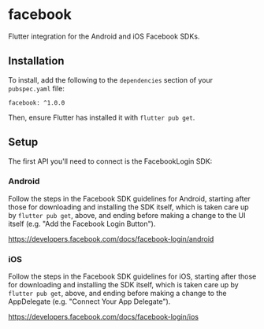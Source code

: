 # facebook

Flutter integration for the Android and iOS Facebook SDKs.

## Installation

To install, add the following to the `dependencies` section of your `pubspec.yaml` file:

```
facebook: ^1.0.0
```

Then, ensure Flutter has installed it with `flutter pub get`.

## Setup

The first API you'll need to connect is the FacebookLogin SDK:

### Android

Follow the steps in the Facebook SDK guidelines for Android, starting after those for downloading and installing the SDK itself, which is taken care up by `flutter pub get`, above, and ending before making a change to the UI itself (e.g. "Add the Facebook Login Button").

https://developers.facebook.com/docs/facebook-login/android

### iOS

Follow the steps in the Facebook SDK guidelines for iOS, starting after those for downloading and installing the SDK itself, which is taken care up by `flutter pub get`, above, and ending before making a change to the AppDelegate (e.g. "Connect Your App Delegate").

https://developers.facebook.com/docs/facebook-login/ios
